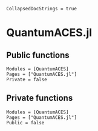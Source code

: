 ```@meta
CollapsedDocStrings = true
```

# QuantumACES.jl

## Public functions

```@autodocs; canonical = false
Modules = [QuantumACES]
Pages = ["QuantumACES.jl"]
Private = false
```

## Private functions

```@autodocs
Modules = [QuantumACES]
Pages = ["QuantumACES.jl"]
Public = false
```
